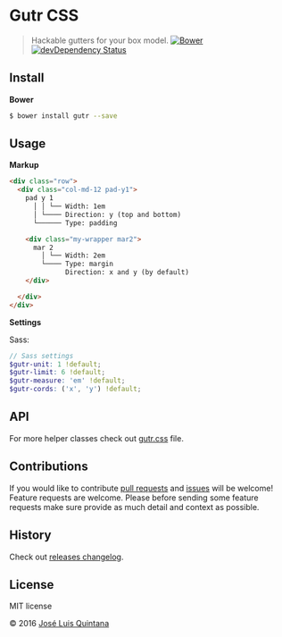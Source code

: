 # Gutr CSS

> Hackable gutters for your box model.  [![Bower](https://img.shields.io/bower/v/gutr.svg?style=flat-square)](https://github.com/joseluisq/gutr-css) [![devDependency Status](https://david-dm.org/joseluisq/gutr-css/dev-status.svg?style=flat-square)](https://david-dm.org/joseluisq/gutr-css#info=devDependencies)

## Install

**Bower**

```sh
$ bower install gutr --save
```

## Usage

**Markup**

```html
<div class="row">
  <div class="col-md-12 pad-y1">
    pad y 1
      │ │ └── Width: 1em
      │ └──── Direction: y (top and bottom)
      └────── Type: padding

    <div class="my-wrapper mar2">
      mar 2
        │ └── Width: 2em
        └──── Type: margin
              Direction: x and y (by default)
    </div>

  </div>
</div>
```

**Settings**

Sass:

```scss
// Sass settings
$gutr-unit: 1 !default;
$gutr-limit: 6 !default;
$gutr-measure: 'em' !default;
$gutr-cords: ('x', 'y') !default;
```

## API
For more helper classes check out [gutr.css](dist/gutr.css) file.

## Contributions
If you would like to contribute [pull requests](https://github.com/joseluisq/gutr-css/pulls) and [issues](https://github.com/joseluisq/gutr-css/issues) will be welcome! Feature requests are welcome. Please before sending some feature requests make sure provide as much detail and context as possible.

## History
Check out [releases changelog](https://github.com/joseluisq/gutr-css/releases).

## License
MIT license

© 2016 [José Luis Quintana](http://git.io/joseluisq)
